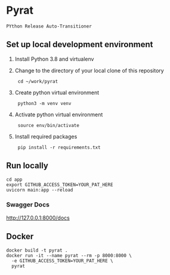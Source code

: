 # Pyrat

`PYthon Release Auto-Transitioner`

## Set up local development environment

1. Install Python 3.8 and virtualenv
2. Change to the directory of your local clone of this repository

        cd ~/work/pyrat
3. Create python virtual environment

        python3 -m venv venv
4. Activate python virtual environment

        source env/bin/activate
5. Install required packages

        pip install -r requirements.txt

## Run locally

    cd app
    export GITHUB_ACCESS_TOKEN=YOUR_PAT_HERE
    uvicorn main:app --reload

### Swagger Docs
http://127.0.0.1:8000/docs

## Docker

    docker build -t pyrat .
    docker run -it --name pyrat --rm -p 8000:8000 \
      -e GITHUB_ACCESS_TOKEN=YOUR_PAT_HERE \
      pyrat
